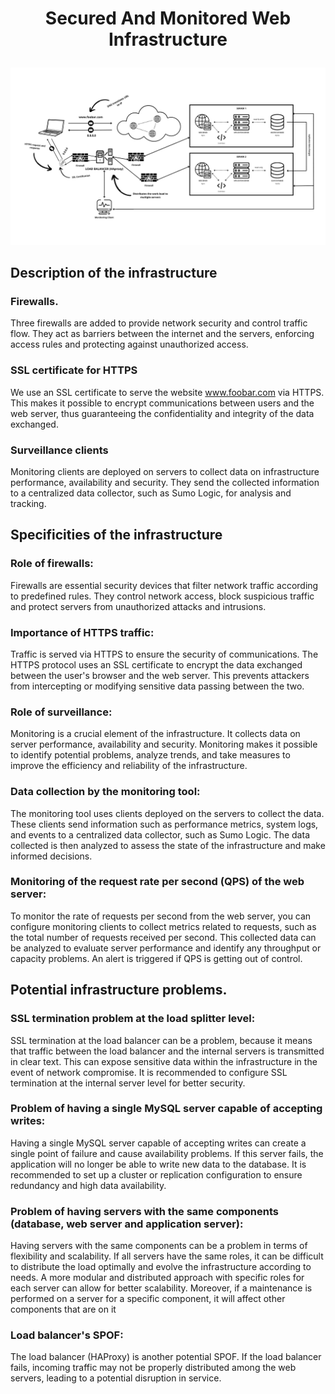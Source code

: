 # <p align="center"> Secured And Monitored Web Infrastructure</p>
![Secured And Monitored Web Infrastructure Diagram](./img/2-secured_and_monitored_web_infrastructure.png)

## Description of the infrastructure

### Firewalls.

Three firewalls are added to provide network security and control traffic flow.
They act as barriers between the internet and the servers, enforcing access rules and protecting against unauthorized access.

### SSL certificate for HTTPS

We use an SSL certificate to serve the website www.foobar.com via HTTPS. This makes it possible to encrypt communications between users and the web server, thus guaranteeing the confidentiality and integrity of the data exchanged.

### Surveillance clients

Monitoring clients are deployed on servers to collect data on infrastructure performance, availability and security. They send the collected information to a centralized data collector, such as Sumo Logic, for analysis and tracking.

## Specificities of the infrastructure

### Role of firewalls:

  Firewalls are essential security devices that filter network traffic according to predefined rules. They control network access, block suspicious traffic and protect servers from unauthorized attacks and intrusions.

### Importance of HTTPS traffic:

  Traffic is served via HTTPS to ensure the security of communications. The HTTPS protocol uses an SSL certificate to encrypt the data exchanged between the user's browser and the web server. This prevents attackers from intercepting or modifying sensitive data passing between the two.

### Role of surveillance:

  Monitoring is a crucial element of the infrastructure. It collects data on server performance, availability and security. Monitoring makes it possible to identify potential problems, analyze trends, and take measures to improve the efficiency and reliability of the infrastructure.

### Data collection by the monitoring tool:

  The monitoring tool uses clients deployed on the servers to collect the data. These clients send information such as performance metrics, system logs, and events to a centralized data collector, such as Sumo Logic. The data collected is then analyzed to assess the state of the infrastructure and make informed decisions.

### Monitoring of the request rate per second (QPS) of the web server:

  To monitor the rate of requests per second from the web server, you can configure monitoring clients to collect metrics related to requests, such as the total number of requests received per second. This collected data can be analyzed to evaluate server performance and identify any throughput or capacity problems. An alert is triggered if QPS is getting out of control.

## Potential infrastructure problems.

### SSL termination problem at the load splitter level:

SSL termination at the load balancer can be a problem, because it means that traffic between the load balancer and the internal servers is transmitted in clear text. This can expose sensitive data within the infrastructure in the event of network compromise. It is recommended to configure SSL termination at the internal server level for better security.

### Problem of having a single MySQL server capable of accepting writes:

Having a single MySQL server capable of accepting writes can create a single point of failure and cause availability problems. If this server fails, the application will no longer be able to write new data to the database. It is recommended to set up a cluster or replication configuration to ensure redundancy and high data availability.

### Problem of having servers with the same components (database, web server and application server):

Having servers with the same components can be a problem in terms of flexibility and scalability. If all servers have the same roles, it can be difficult to distribute the load optimally and evolve the infrastructure according to needs. A more modular and distributed approach with specific roles for each server can allow for better scalability. Moreover, if a maintenance is performed on a server for a specific component, it will affect other components that are on it

### Load balancer's SPOF:

The load balancer (HAProxy) is another potential SPOF. If the load balancer fails, incoming traffic may not be properly distributed among the web servers, leading to a potential disruption in service.